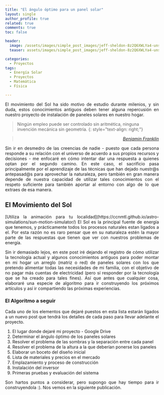 ```yaml
---
title: "El ángulo óptimo para un panel solar"
layout: single
author_profile: true
related: true
comments: true
toc: false

header:
  image: /assets/images/simple_post_images/jeff-sheldon-8z2Q6XWLYa4-unsplash.jpg
  teaser: assets/images/simple_post_images/jeff-sheldon-8z2Q6XWLYa4-unsplash.jpg

categories:
  - Proyectos
tags:
  - Energía Solar
  - Proyectos
  - Matemática
  - Física

---
```


<p align="justify" markdown="1">
El movimiento del Sol ha sido motivo de estudio durante milenios, y sin duda, estos conocimientos antiguos deben tener alguna repercusión en nuestro proyecto de instalación de paneles solares en nuestro hogar.
</p>

> Ningún empleo puede ser controlado sin aritmética, ninguna invención mecánica sin geometría.
{: style="text-align: right;"}

> <cite style="text-align: right; display: block;"><a href="https://quotefancy.com/quote/772170/Benjamin-Franklin-No-employment-can-be-managed-without-arithmetic-no-mechanical-invention" target="_blank">Benjamin Franklin</a></cite>

<p align="justify" markdown="1">
Sin ir en desmedro de las creencias de nadie - puesto que cada persona responde a su relación con el universo de acuerdo a sus propios recursos y decisiones - me enfocaré en cómo intentar dar una respuesta a quienes optan por el segundo camino. En este caso, el sacrificio pasa principalmente por el aprendizaje de las técnicas que han dejado nuestr@s antepasad@s para aprovechar la naturaleza, pero también en gran manera depende de nuestra capacidad de utilizar tales conocimientos con el respeto suficiente para también aportar al entorno con algo de lo que extraes de esa manera.
</p>

<!-- comentario de todo de portada Foto de <a href="https://unsplash.com/@publicpowerorg?utm_source=unsplash&utm_medium=referral&utm_content=creditCopyText">American Public Power Association</a> en <a href="https://unsplash.com/es/s/fotos/solar-panels?utm_source=unsplash&utm_medium=referral&utm_content=creditCopyText">Unsplash</a> -->

## El Movimiento del Sol

<p align="justify" markdown="1">
[Utiliza la animación para tu localidad](https://ccnmtl.github.io/astro-simulations/sun-motion-simulator/) El Sol es la principal fuente de energía que tenemos, y prácticamente todos los procesos naturales estan ligados a el. Por esta razón no es raro pensar que en su naturaleza estén la mayor parte de las respuestas que tienen que ver con nuestros problemas de energía.
</p>

<p align="justify" markdown="1">
Sin ir demasiado lejos, en este post iré dejando el registro de cómo utilizar la tecnología actual y algunos conocimientos antiguos para poder montar en mi hogar un arreglo (matriz o red) de paneles solares con los que pretendo alimentar todas las necesidades de mi familia, con el objetivo de no pagar más cuentas de electricidad (pero sí responder por la tecnología que se ha creado para tales fines). Así que antes que cualquier cosa, elaboraré una especie de algoritmo para ir construyendo los próximos artículos y así ir compartiendo las próximas experiencias.
</p>

### El Algoritmo a seguir

<p align="justify" markdown="1">
Cada uno de los elementos que dejaré puestos en esta lista estarán ligados a un nuevo post que tendrá los detalles de cada paso para llevar adelante el proyecto.
</p>

1. El lugar donde dejaré mi proyecto - Google Drive
2. Determinar el ángulo óptimo de los paneles solares
3. Resolver el problema de las sombras y la separación entre cada panel
4. Resolver el problema de la altura a la que deberían ponerse los paneles
5. Elaborar un boceto del diseño inicial
6. Lista de materiales y precios en el mercado
7. Emplazamiento y proceso de construcción
8. Instalación del inversor
9. Primeras pruebas y evaluación del sistema

<p align="justify" markdown="1">
Son hartos puntos a considerar, pero supongo que hay tiempo para ir construyendola :). Nos vemos en la siguiente publicación.
</p>
